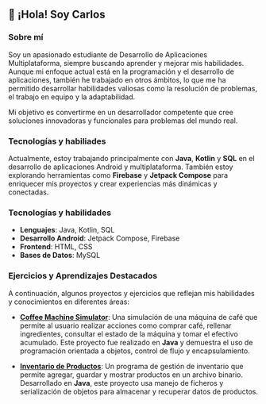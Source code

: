 ## 👋 ¡Hola! Soy Carlos

### Sobre mí
Soy un apasionado estudiante de Desarrollo de Aplicaciones Multiplataforma, siempre buscando aprender y mejorar mis habilidades. Aunque mi enfoque actual está en la programación y el desarrollo de aplicaciones, también he trabajado en otros ámbitos, lo que me ha permitido desarrollar habilidades valiosas como la resolución de problemas, el trabajo en equipo y la adaptabilidad.

Mi objetivo es convertirme en un desarrollador competente que cree soluciones innovadoras y funcionales para problemas del mundo real.

### Tecnologías y habiliades
Actualmente, estoy trabajando principalmente con **Java**, **Kotlin** y **SQL** en el desarrollo de aplicaciones Android y multiplataforma. También estoy explorando herramientas como **Firebase** y **Jetpack Compose** para enriquecer mis proyectos y crear experiencias más dinámicas y conectadas.

### Tecnologías y habilidades
- **Lenguajes**: Java, Kotlin, SQL
- **Desarrollo Android**: Jetpack Compose, Firebase
- **Frontend**: HTML, CSS
- **Bases de Datos**: MySQL

### Ejercicios y Aprendizajes Destacados
A continuación, algunos proyectos y ejercicios que reflejan mis habilidades y conocimientos en diferentes áreas:

- [**Coffee Machine Simulator**](https://github.com/carlosDAM2905/CoffeeMachine.git): Una simulación de una máquina de café que permite al usuario realizar acciones como comprar café, rellenar ingredientes, consultar el estado de la máquina y tomar el efectivo acumulado. Este proyecto fue realizado en **Java** y demuestra el uso de programación orientada a objetos, control de flujo y encapsulamiento.

- [**Inventario de Productos**](https://github.com/carlosDAM2905/Acceso-a-datos.git): Un programa de gestión de inventario que permite agregar, guardar y mostrar productos en un archivo binario. Desarrollado en **Java**, este proyecto usa manejo de ficheros y serialización de objetos para almacenar y recuperar datos de productos.


  


<!--
**carlosDAM2905/carlosDAM2905** is a ✨ _special_ ✨ repository because its `README.md` (this file) appears on your GitHub profile.

Here are some ideas to get you started:

- 🔭 I’m currently working on ...
- 🌱 I’m currently learning ...
- 👯 I’m looking to collaborate on ...
- 🤔 I’m looking for help with ...
- 💬 Ask me about ...
- 📫 How to reach me: ...
- 😄 Pronouns: ...
- ⚡ Fun fact: ...
-->
